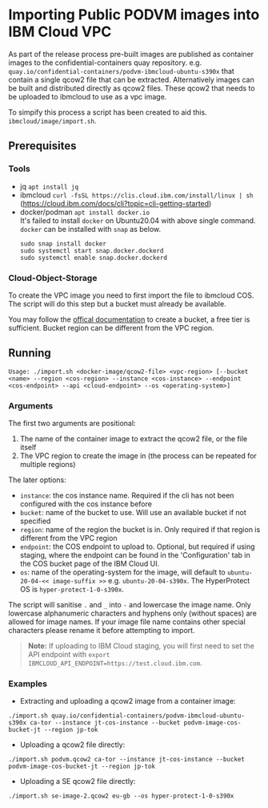 # Importing Public PODVM images into IBM Cloud VPC

As part of the release process pre-built images are published as container images to the confidential-containers quay repository. e.g. `quay.io/confidential-containers/podvm-ibmcloud-ubuntu-s390x` that contain a single qcow2 file that can be extracted. Alternatively images can be built and distributed directly as qcow2 files. These qcow2 that needs to be uploaded to ibmcloud to use as a vpc image. 

To simpify this process a script has been created to aid this. `ibmcloud/image/import.sh`.

## Prerequisites

### Tools

- jq `apt install jq`
- ibmcloud `curl -fsSL https://clis.cloud.ibm.com/install/linux | sh` (https://cloud.ibm.com/docs/cli?topic=cli-getting-started)
- docker/podman `apt install docker.io`    
It's failed to install `docker` on Ubuntu20.04 with above single command. `docker` can be installed with `snap` as below.
    ```
    sudo snap install docker
    sudo systemctl start snap.docker.dockerd
    sudo systemctl enable snap.docker.dockerd
    ```

### Cloud-Object-Storage

To create the VPC image you need to first import the file to ibmcloud COS. The script will do this step but a bucket must already be available.

You may follow the [offical documentation](https://cloud.ibm.com/docs/cloud-object-storage?topic=cloud-object-storage-getting-started-cloud-object-storage) to create a bucket, a free tier is sufficient. Bucket region can be different from the VPC region.

## Running
```
Usage: ./import.sh <docker-image/qcow2-file> <vpc-region> [--bucket <name> --region <cos-region> --instance <cos-instance> --endpoint <cos-endpoint> --api <cloud-endpoint> --os <operating-system>]
```

### Arguments

The first two arguments are positional:

1. The name of the container image to extract the qcow2 file, or the file itself
1. The VPC region to create the image in (the process can be repeated for multiple regions)

The later options:

- `instance`: the cos instance name. Required if the cli has not been configured with the cos instance before
- `bucket`: name of the bucket to use. Will use an available bucket if not specified
- `region`: name of the region the bucket is in. Only required if that region is different from the VPC region
- `endpoint`: the COS endpoint to upload to. Optional, but required if using staging, where the endpoint can be found in the 'Configuration' tab in the COS bucket page of the IBM Cloud UI.
- `os`: name of the operating-system for the image, will default to `ubuntu-20-04-<< image-suffix >>` e.g. `ubuntu-20-04-s390x`. The HyperProtect OS is `hyper-protect-1-0-s390x`.

The script will sanitise `.` and `_` into `-` and lowercase the image name. Only lowercase alphanumeric characters and hyphens only (without spaces) are allowed for image names. If your image file name contains other special characters please rename it before attempting to import.

> **Note:** If uploading to IBM Cloud staging, you will first need to set the API endpoint with `export IBMCLOUD_API_ENDPOINT=https://test.cloud.ibm.com`.

### Examples

- Extracting and uploading a qcow2 image from a container image:

`./import.sh quay.io/confidential-containers/podvm-ibmcloud-ubuntu-s390x ca-tor --instance jt-cos-instance --bucket podvm-image-cos-bucket-jt --region jp-tok`

- Uploading a qcow2 file directly:

`./import.sh podvm.qcow2 ca-tor --instance jt-cos-instance --bucket podvm-image-cos-bucket-jt --region jp-tok`

- Uploading a SE qcow2 file directly:

`./import.sh se-image-2.qcow2 eu-gb --os hyper-protect-1-0-s390x`
